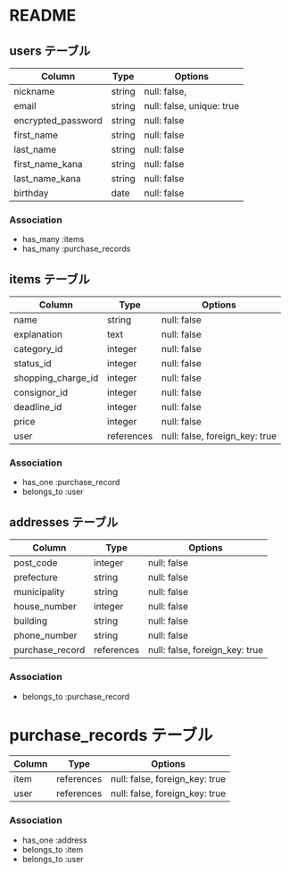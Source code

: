 # README

## users テーブル

| Column             | Type   | Options                   |
| ------------------ | ------ | ------------------------- |
| nickname           | string | null: false,              |
| email              | string | null: false, unique: true |
| encrypted_password | string | null: false               |
| first_name         | string | null: false               |
| last_name          | string | null: false               |
| first_name_kana    | string | null: false               |
| last_name_kana     | string | null: false               |
| birthday           | date   | null: false               |

### Association

- has_many :items
- has_many :purchase_records

## items テーブル

| Column             | Type          | Options                        |
| ------------------ | --------------| ------------------------------ |
| name               | string        | null: false                    |
| explanation        | text          | null: false                    |
| category_id        | integer       | null: false                    |
| status_id          | integer       | null: false                    |
| shopping_charge_id | integer       | null: false                    |          
| consignor_id       | integer       | null: false                    |
| deadline_id        | integer       | null: false                    |
| price              | integer       | null: false                    |
| user               | references    | null: false, foreign_key: true |

### Association

- has_one :purchase_record
- belongs_to :user

## addresses テーブル

| Column          | Type         | Options                        |
| --------------- | ------------ | ------------------------------ |
| post_code       | integer      | null: false                    |
| prefecture      | string       | null: false                    |
| municipality    | string       | null: false                    |
| house_number    | integer      | null: false                    |
| building        | string       | null: false                    |
| phone_number    | string       | null: false                    |
| purchase_record | references   | null: false, foreign_key: true |

### Association

- belongs_to :purchase_record 
  
# purchase_records テーブル

| Column        | Type       | Options                        |
| ------------- | ---------- | ------------------------------ |
| item          | references | null: false, foreign_key: true |
| user          | references | null: false, foreign_key: true |

### Association

- has_one :address
- belongs_to :item
- belongs_to :user